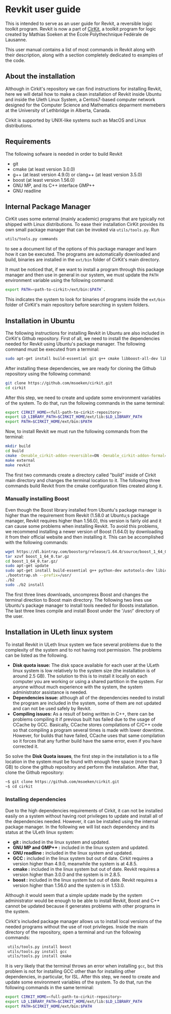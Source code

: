 # Revkit user guide

This is intended to serve as an user guide for Revkit, a reversible logic toolkit program. Revkit is now a part of [CirKit](https://github.com/msoeken/cirkit), a toolkit program for logic created by Mathias Soeken at the École Polythechnique Fedérale de Lausanne.

This user manual contains a list of most commands in Revkit along with their description, along with a section completely dedicated to examples of the code. 

## About the installation

Although in Cirkit's repository we can find instructions for installing Revkit, here we will detail how to make a clean installation of Revkit inside Ubuntu and inside the Uleth Linux System, a Centos7-based computer network designed for the Computer Science and Mathematics deparment memebers at the University of Lethbridge in Alberta, Canada.

Cirkit is supported by UNIX-like systems such as MacOS and Linux distributions.

## Requirements

The following sofware is needed in order to build Revkit

+ git
+ cmake (at least version 3.0.0)
+ g++ (at least version 4.9.0) or clang++ (at least version 3.5.0)
+ boost (at least version 1.56.0)
+ GNU MP, and its C++ interface GMP++
+ GNU readline

## Internal Package Manager

CirKit uses some external (mainly academic) programs that are typically not shipped with Linux distributions.  To ease their installation CirKit provides its own small package manager that can be invoked via `utils/tools.py`.  Run    

```bash
utils/tools.py commands
```
to see a document list of the options of this package manager and learn how it can be executed.  The programs are automatically downloaded and build, binaries are installed in the `ext/bin` folder of CirKit's main directory.

It must be noticed that, if we want to install a program through this package manager and then use in general in our system, we must update the `PATH` environment variable using the following command:
```bash
export PATH=<path-to-cirkit>/ext/bin:$PATH`.
```
This indicates the system to look for binaries of programs inside the `ext/bin` folder of CirKit's main repository before searching in system folders. 


## Installation in Ubuntu

The following instructions for installing Revkit in Ubuntu are also included in CirKit's Github repository. First of all, we need to install the dependencies needed for Revkit using Ubuntu's package manager. The following command must be executed from a terminal:

```bash
sudo apt-get install build-essential git g++ cmake libboost-all-dev libgmp3-dev libxml2-dev zlib1g-dev lapack openblas
```

After installing these dependencies, we are ready for cloning the Github repository using the following command: 

```bash
git clone https://github.com/msoeken/cirkit.git
cd cirkit
```

After this step, we need to create and update some environment variables of the system. To do that, run the following commands in the same terminal:

```bash
export CIRKIT_HOME=<full-path-to-cirkit-repository>
export LD_LIBRARY_PATH=$CIRKIT_HOME/ext/lib:$LD_LIBRARY_PATH
export PATH=$CIRKIT_HOME/ext/bin:$PATH
```

Now, to install Revkit we must run the following commands from the terminal:

```bash
mkdir build
cd build
cmake -Denable_cirkit-addon-reversible=ON -Denable_cirkit-addon-formal=ON ..
make external
make revkit
```

The first two commands create a directory called "build" inside of Cirkit main directory and changes the terminal location to it. The following three commands build Revkit from the cmake configuration files created along it.

### Manually installing Boost
Even though the Boost library installed from Ubuntu's package manager is higher than the requirement from Revkit (1.58.0 at Ubuntu;s package manager, Revkit requires higher than 1.56.0), this version is fairly old and it can cause some problems when installing Revkit. To avoid this problems, we recommend installing a newer version of Boost (1.64.0) by downloading it from their official website and then installing it. This can be accomplished with the following commands:

```bash
wget https://dl.bintray.com/boostorg/release/1.64.0/source/boost_1_64_0.tar.gz
tar xzvf boost_1_64_0.tar.gz
cd boost_1_64_0.tar.gz/
sudo apt-get update
sudo apt-get install build-essential g++ python-dev autotools-dev libicu-dev build-essential libbz2-dev 
./bootstrap.sh --prefix=/usr/
./b2
sudo ./b2 install 
```
The first three lines downloads, uncompress Boost and changes the terminal direction to Boost main directory. The following two lines use Ubuntu's package manager to install tools needed for Boosts installation. The last three lines compile and install Boost under the '/usr/' directory of the user.


## Installation in ULeth linux system

To install Revkit in ULeth linux system we face several problems due to the complexity of the system and to not having root permission. The problems can be listed as the following.

+ **Disk quota issue:**  The disk space available for each user at the ULeth linux system is low relatively to the system size (the installation is of around 2.5 GB). The solution to this is to install it locally on each computer you are working or using a shared partition in the system. For anyone without much experience with the system, the system administrator assistance is needed.
+ **Dependencies issue:**  although all of the dependencies needed to install the program are included in the system, some of them are not updated and can not be used safely by Revkit. 
+ **Compiling issues:** As a result of being written in C++, there can be problems compiling it if previous built has failed due to the usage of CCache by GCC. Basically, CCache stores compilations of C/C++ code so that compiling a program several times is made with lower downtime. However, for builds that have failed, CCache uses that same compilation so it forces that any further build have the same error, even if you have corrected it. 

So solve the **Disk Quota issues**, the first step in the installation is to a file location in the system must be found with enough free space (more than 3 GB) to clone the github repository and perform the installation. After that, clone the Github repository:
```bash
~$ git clone https://github.com/msoeken/cirkit.git
~$ cd cirkit
```
### Installing dependencies

Due to the high dependencies requirements of Cirkit, it can not be installed easily on a system without having root privileges to update and install all of the dependencies needed. However, it can be installed using the internal package manager. In the following we will list each dependency and its status at the ULeth linux system:

+ **git :** included in the linux system and updated.
+ **GNU MP and GMP++ :** included in the linux system and updated.
+ **GNU readline :** included in the linux system and updated.
+ **GCC :** included in the linux system but out of date. Cirkit requires a version higher than 4.9.0, meanwhile the system is at 4.8.5.
+ **cmake :** included in the linux system but out of date. Revkit requires a version higher than 3.0.0 and the system is in 2.8.5.
+ **boost :** included in the linux system but out of date. Revkit requires a version higher than 1.56.0 and the system is in 1.53.0.

Although it would seem that a simple update made by the system administrator would be enough to be able to install Revkit, Boost and C++ cannot be updated because it generates problems with other programs in the system. 

Cirkit's included package manager allows us to install local versions of the needed programs without the use of root privileges. Inside the main directory of the repository, open a terminal and run the following commands:

```bash
 utils/tools.py install boost
 utils/tools.py install gcc
 utils/tools.py install cmake
```

It is very likely that the terminal throws an error when installing `gcc`, but this problem is not for installing GCC other than for installing other dependencies, in particular, for ISL. After this step, we need to create and update some environment variables of the system. To do that, run the following commands in the same terminal:

```bash
export CIRKIT_HOME=<full-path-to-cirkit-repository>
export LD_LIBRARY_PATH=$CIRKIT_HOME/ext/lib:$LD_LIBRARY_PATH
export PATH=$CIRKIT_HOME/ext/bin:$PATH
```